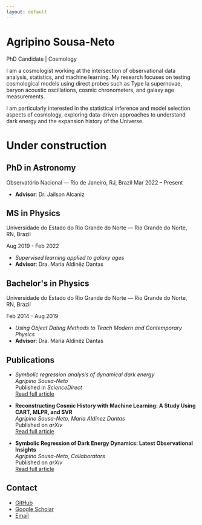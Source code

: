 ```yaml
---
layout: default
---
```


# Agripino Sousa-Neto
PhD Candidate |  Cosmology

I am a cosmologist working at the intersection of observational data analysis, statistics, and machine learning. My research focuses on testing cosmological models using direct probes such as Type Ia supernovae, baryon acoustic oscillations, cosmic chronometers, and galaxy age measurements.

I am particularly interested in the statistical inference and model selection aspects of cosmology, exploring data-driven approaches to understand dark energy and the expansion history of the Universe.

# Under construction


## PhD in Astronomy
  Observatório Nacional — Rio de Janeiro, RJ, Brazil
  Mar 2022 – Present
- **Advisor**: Dr. Jailson Alcaniz

## MS in Physics
   Universidade do Estado do Rio Grande do Norte — Rio Grande do Norte, RN, Brazil
   
   Aug 2019 - Feb 2022 
- *Supervised learning applied to galaxy ages*  
- **Advisor**: Dra. Maria Aldinêz Dantas

## Bachelor's in Physics
   Universidade do Estado do Rio Grande do Norte — Rio Grande do Norte, RN, Brazil
   
   Feb 2014 - Aug 2019
- *Using Object Dating Methods to Teach Modern and Contemporary Physics*
- **Advisor**: Dra. Maria Aldinêz Dantas
    
## Publications
- *Symbolic regression analysis of dynamical dark energy*  
  *Agripino Sousa-Neto*  
  Published in *ScienceDirect*  
  [Read full article](https://www.sciencedirect.com/science/article/abs/pii/S2212686425003012?via%3Dihub)

- **Reconstructing Cosmic History with Machine Learning: A Study Using CART, MLPR, and SVR**  
  *Agripino Sousa-Neto, Maria Aldinez Dantas*  
  Published on *arXiv*  
  [Read full article](https://arxiv.org/abs/2505.17205)

- **Symbolic Regression of Dark Energy Dynamics: Latest Observational Insights**  
  *Agripino Sousa-Neto, Collaborators*  
  Published on *arXiv*  
  [Read full article](https://arxiv.org/abs/2509.26611)

## Contact
- [GitHub](https://github.com/zouzaxd)
- [Google Scholar](https://scholar.google.com)
- [Email](mailto:agripinoneto@on.br)
